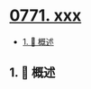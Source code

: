 # [0771. xxx](https://github.com/Tdahuyou/TNotes.leetcode/tree/main/notes/0771.%20xxx)

<!-- region:toc -->

- [1. 📝 概述](#1--概述)

<!-- endregion:toc -->

## 1. 📝 概述
